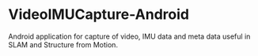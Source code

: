 # VideoIMUCapture-Android
Android application for capture of video, IMU data and meta data useful in SLAM and Structure from Motion.
